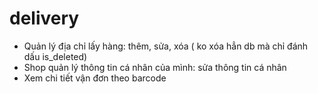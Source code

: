 # delivery
- Quản lý địa chỉ lấy hàng: thêm, sửa, xóa ( ko xóa hẳn db mà chỉ đánh dấu is_deleted)
- Shop quản lý thông tin cá nhân của mình: sửa thông tin cá nhân
- Xem chi tiết vận đơn theo barcode
